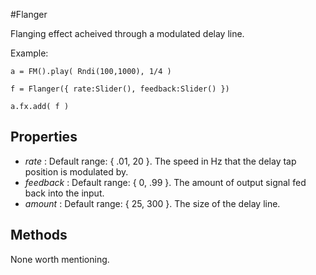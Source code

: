 #Flanger

Flanging effect acheived through a modulated delay line.

Example:
```
a = FM().play( Rndi(100,1000), 1/4 )

f = Flanger({ rate:Slider(), feedback:Slider() }) 

a.fx.add( f )
```

## Properties

* _rate_ : Default range: { .01, 20 }. The speed in Hz that the delay tap position is modulated by.  
* _feedback_  : Default range: { 0, .99 }. The amount of output signal fed back into the input.
* _amount_ : Default range: { 25, 300 }. The size of the delay line.

## Methods

None worth mentioning.

